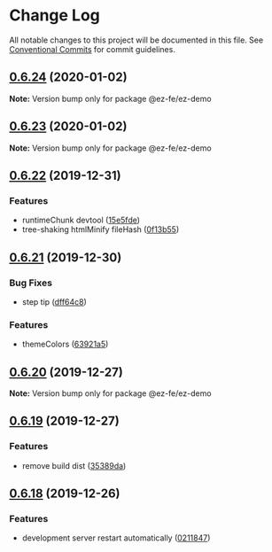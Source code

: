 # Change Log

All notable changes to this project will be documented in this file.
See [Conventional Commits](https://conventionalcommits.org) for commit guidelines.

## [0.6.24](https://github.com/ez-fe/ez/compare/v0.6.23...v0.6.24) (2020-01-02)

**Note:** Version bump only for package @ez-fe/ez-demo





## [0.6.23](https://github.com/ez-fe/ez/compare/v0.6.22...v0.6.23) (2020-01-02)

**Note:** Version bump only for package @ez-fe/ez-demo





## [0.6.22](https://github.com/ez-fe/ez/compare/v0.6.21...v0.6.22) (2019-12-31)


### Features

* runtimeChunk devtool ([15e5fde](https://github.com/ez-fe/ez/commit/15e5fde29184b363a8c9334f127cc6f15f2d26e5))
* tree-shaking htmlMinify fileHash ([0f13b55](https://github.com/ez-fe/ez/commit/0f13b55b0cb020213094cf1207e435a471f7884a))





## [0.6.21](https://github.com/ez-fe/ez/compare/v0.6.20...v0.6.21) (2019-12-30)


### Bug Fixes

* step tip ([dff64c8](https://github.com/ez-fe/ez/commit/dff64c8b9447803a8fbc6eb99e29274894018260))


### Features

* themeColors ([63921a5](https://github.com/ez-fe/ez/commit/63921a5edd032ebb8f279f5804a7fc0e6c38ea12))





## [0.6.20](https://github.com/ez-fe/ez/compare/v0.6.19...v0.6.20) (2019-12-27)

**Note:** Version bump only for package @ez-fe/ez-demo





## [0.6.19](https://github.com/ez-fe/ez/compare/v0.6.18...v0.6.19) (2019-12-27)


### Features

* remove build dist ([35389da](https://github.com/ez-fe/ez/commit/35389daccc572d2020f4a4174767072732e634ae))





## [0.6.18](https://github.com/ez-fe/ez/compare/v0.6.17...v0.6.18) (2019-12-26)


### Features

* development server restart automatically ([0211847](https://github.com/ez-fe/ez/commit/0211847266c2b5deb9f63b15a4927b004550362e))
